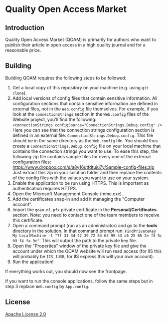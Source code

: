﻿# Quality Open Access Market

## Introduction
Quality Open Access Market (QOAM) is primarily for authors who want to publish their article in open access in a high quality journal and for a reasonable price.

## Building
Building QOAM requires the following steps to be followed:

1. Get a local copy of this repository on your machine (e.g. using `git clone`).
2. Add local versions of config files that contain sensitive information. All configuration sections that contain sensitive information are defined in external files, not in the `Web.config` file themselves. For example, if you look at the `connectionStrings` section in the `Web.config` files of the Website project, you'll find the following:  
`<connectionStrings configSource="ConnectionStrings.Debug.config" />`
Here you can see that the connection strings configuration section is defined in an external file: `ConnectionStrings.Debug.config`. This file should be in the same directory as the `Web.config` file. You should thus create a `ConnectionStrings.Debug.config` file on your local machine that contains the connection strings you want to use. To ease this step, the following zip file contains sample files for every one of the external configuration files: https://www.dropbox.com/s/a8y16utfdtuju7y/Sample-config-files.zip Just extract this zip in your solution folder and then replace the contents of the config files with the values you want to use on your system.
3. Enable the application to be run using HTTPS. This is important as authentication requires HTTPS.
4. Open the Microsoft Management Console (mmc.exe).
5. Add the certificates snap-in and add it managing the "Computer account".
6. Import the `qoam.nl.pfx` private certificate in the **Personal/Certificates** section. Note: you need to contact one of the team members to receive this certificate.
7. Open a command prompt (run as an administrator) and go to the **tools** directory in the solution. In that command prompt run:
`FindPrivateKey My LocalMachine -t "‎7f 31 3d 42 39 72 84 63 99 43 a6 25 65 2e f5 5c 09 f4 fa 9c"`. This will output the path to the private key file.
8. Open the "Properties" window of the private key file and give the account under which the QOAM website will run read access (for IIS this will probably be `IIS_IUSR`, for IIS express this will your own account).
9. Run the application!

If everything works out, you should now see the frontpage.

If you want to run the console applications, follow the same steps but in step 3 replace `Web.config` by `App.config`.

## License
[Apache License 2.0](LICENSE.md)